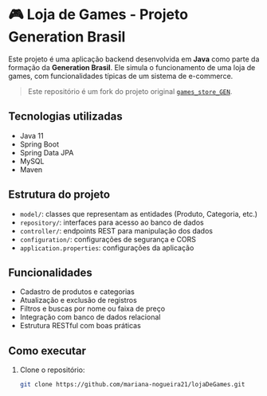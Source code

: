 # 🎮 Loja de Games - Projeto Generation Brasil

Este projeto é uma aplicação backend desenvolvida em **Java** como parte da formação da **Generation Brasil**. Ele simula o funcionamento de uma loja de games, com funcionalidades típicas de um sistema de e-commerce.

> Este repositório é um fork do projeto original [`games_store_GEN`](https://github.com/projetogen/games_store_GEN).

## Tecnologias utilizadas

- Java 11
- Spring Boot
- Spring Data JPA
- MySQL
- Maven

## Estrutura do projeto

- `model/`: classes que representam as entidades (Produto, Categoria, etc.)
- `repository/`: interfaces para acesso ao banco de dados
- `controller/`: endpoints REST para manipulação dos dados
- `configuration/`: configurações de segurança e CORS
- `application.properties`: configurações da aplicação

## Funcionalidades

- Cadastro de produtos e categorias
- Atualização e exclusão de registros
- Filtros e buscas por nome ou faixa de preço
- Integração com banco de dados relacional
- Estrutura RESTful com boas práticas

## Como executar

1. Clone o repositório:
   ```bash
   git clone https://github.com/mariana-nogueira21/lojaDeGames.git

